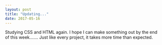 ```yaml
---
layout: post
title: "Updating..."
date: 2017-05-16
---
```


Studying CSS and HTML again. I hope I can make something out by the end of this week.......
Just like every project, it takes more time than expected.

